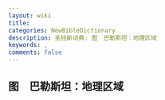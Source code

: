 ```yaml
---
layout: wiki
title: 
categories: NewBibleDictionary
description: 圣经新词典: 图　巴勒斯坦：地理区域
keywords: , 
comments: false
---
```


## 图　巴勒斯坦：地理区域












